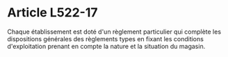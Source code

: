 # Article L522-17

Chaque établissement est doté d'un règlement particulier qui complète les dispositions générales des règlements types en fixant les conditions d'exploitation prenant en compte la nature et la situation du magasin.
